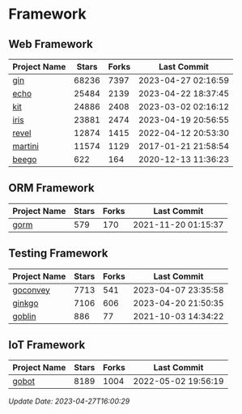 # Framework

## Web Framework
| Project Name | Stars | Forks | Last Commit |
| ------------ | ----- | ----- | ----------- |
| [gin](https://github.com/gin-gonic/gin) | 68236 | 7397 | 2023-04-27 02:16:59 |
| [echo](https://github.com/labstack/echo) | 25484 | 2139 | 2023-04-22 18:37:45 |
| [kit](https://github.com/go-kit/kit) | 24886 | 2408 | 2023-03-02 02:16:12 |
| [iris](https://github.com/kataras/iris) | 23881 | 2474 | 2023-04-19 20:56:55 |
| [revel](https://github.com/revel/revel) | 12874 | 1415 | 2022-04-12 20:53:30 |
| [martini](https://github.com/go-martini/martini) | 11574 | 1129 | 2017-01-21 21:58:54 |
| [beego](https://github.com/astaxie/beego) | 622 | 164 | 2020-12-13 11:36:23 |

## ORM Framework
| Project Name | Stars | Forks | Last Commit |
| ------------ | ----- | ----- | ----------- |
| [gorm](https://github.com/jinzhu/gorm) | 579 | 170 | 2021-11-20 01:15:37 |

## Testing Framework
| Project Name | Stars | Forks | Last Commit |
| ------------ | ----- | ----- | ----------- |
| [goconvey](https://github.com/smartystreets/goconvey) | 7713 | 541 | 2023-04-07 23:35:58 |
| [ginkgo](https://github.com/onsi/ginkgo) | 7106 | 606 | 2023-04-20 21:50:35 |
| [goblin](https://github.com/franela/goblin) | 886 | 77 | 2021-10-03 14:34:22 |

## IoT Framework
| Project Name | Stars | Forks | Last Commit |
| ------------ | ----- | ----- | ----------- |
| [gobot](https://github.com/hybridgroup/gobot) | 8189 | 1004 | 2022-05-02 19:56:19 |

*Update Date: 2023-04-27T16:00:29*